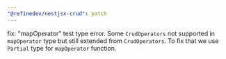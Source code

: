 ```yaml
---
"@refinedev/nestjsx-crud": patch
---
```


fix: "mapOperator" test type error.
Some `CrudOperators` not supported in `mapOperator` type but still extended from `CrudOperators`. To fix that we use `Partial` type for `mapOperator` function.
